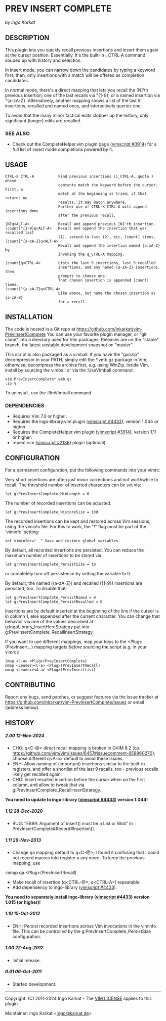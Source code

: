 PREV INSERT COMPLETE
===============================================================================
_by Ingo Karkat_

DESCRIPTION
------------------------------------------------------------------------------

This plugin lets you quickly recall previous insertions and insert them again
at the cursor position. Essentially, it's the built-in i\_CTRL-A command
souped up with history and selection.

In insert mode, you can narrow down the candidates by typing a keyword first;
then, only insertions with a match will be offered as completion candidates.

In normal mode, there's a direct mapping that lets you recall the [N]'th
previous insertion, one of the last recalls via "{1-9}, or a named insertion
via "{a-zA-Z}. Alternatively, another mapping shows a list of the last 9
insertions, recalled and named ones, and interactively queries one.

To avoid that the many minor tactical edits clobber up the history, only
significant (longer) edits are recalled.

### SEE ALSO

- Check out the CompleteHelper.vim plugin page ([vimscript #3914](http://www.vim.org/scripts/script.php?script_id=3914)) for a full
  list of insert mode completions powered by it.

USAGE
------------------------------------------------------------------------------

    CTRL-X CTRL-A           Find previous insertions (i_CTRL-A, quote.) whose
                            contents match the keyword before the cursor. First, a
                            match at the beginning is tried; if that returns no
                            results, it may match anywhere.
                            Further use of CTRL-X CTRL-A will append insertions done
                            after the previous recall.

    [N]q<ALT-A>             Recall and append previous [N]'th insertion.
    [count]"{1-9}q<ALT-A>   Recall and append the insertion that was recalled last
                            (1), second-to-last (2), etc. [count] times.
    [count]"{a-zA-Z}q<ALT-A>
                            Recall and append the insertion named {a-zA-Z} by
                            invoking the q_CTRL-A mapping.

    [count]q<CTRL-A>        Lists the last 9 insertions, last 9 recalled
                            insertions, and any named {a-zA-Z} insertions, then
                            prompts to choose one.
                            That chosen insertion is appended [count] times.
    [count]"{a-zA-Z}q<CTRL-A>
                            Like above, but name the chosen insertion as {a-zA-Z}
                            for a recall.

INSTALLATION
------------------------------------------------------------------------------

The code is hosted in a Git repo at
    https://github.com/inkarkat/vim-PrevInsertComplete
You can use your favorite plugin manager, or "git clone" into a directory used
for Vim packages. Releases are on the "stable" branch, the latest unstable
development snapshot on "master".

This script is also packaged as a vimball. If you have the "gunzip"
decompressor in your PATH, simply edit the \*.vmb.gz package in Vim; otherwise,
decompress the archive first, e.g. using WinZip. Inside Vim, install by
sourcing the vimball or via the :UseVimball command.

    vim PrevInsertComplete*.vmb.gz
    :so %

To uninstall, use the :RmVimball command.

### DEPENDENCIES

- Requires Vim 7.0 or higher.
- Requires the ingo-library.vim plugin ([vimscript #4433](http://www.vim.org/scripts/script.php?script_id=4433)), version 1.044 or
  higher.
- Requires the CompleteHelper.vim plugin ([vimscript #3914](http://www.vim.org/scripts/script.php?script_id=3914)), version 1.11 or
  higher.
- repeat.vim ([vimscript #2136](http://www.vim.org/scripts/script.php?script_id=2136)) plugin (optional)

CONFIGURATION
------------------------------------------------------------------------------

For a permanent configuration, put the following commands into your vimrc:

Very short insertions are often just minor corrections and not worthwhile to
recall. The threshold number of inserted characters can be set via:

    let g:PrevInsertComplete_MinLength = 6

The number of recorded insertions can be adjusted.

    let g:PrevInsertComplete_HistorySize = 100

The recorded insertions can be kept and restored across Vim sessions, using
the viminfo file. For this to work, the "!" flag must be part of the
'viminfo' setting:

    set viminfo+=!  " Save and restore global variables.

By default, all recorded insertions are persisted. You can reduce the maximum
number of insertions to be stored via:

    let g:PrevInsertComplete_PersistSize = 10

or completely turn off persistence by setting the variable to 0.

By default, the named ({a-zA-Z}) and recalled ({1-9}) insertions are
persisted, too. To disable that:

    let g:PrevInsertComplete_PersistNamed = 0
    let g:PrevInsertComplete_PersistRecalled = 0

Insertions are by default inserted at the beginning of the line if the cursor
is in column 1, else appended after the current character. You can change that
behavior via one of the values described at g:IngoLibrary\_InsertHereStrategy
put into g:PrevInsertComplete\_RecallInsertStrategy.

If you want to use different mappings, map your keys to the
&lt;Plug&gt;(PrevInsert...) mapping targets _before_ sourcing the script (e.g. in
your vimrc):

    imap <C-a> <Plug>(PrevInsertComplete)
    nmap <Leader><C-a> <Plug>(PrevInsertRecall)
    nmap <Leader><A-a> <Plug>(PrevInsertList)

CONTRIBUTING
------------------------------------------------------------------------------

Report any bugs, send patches, or suggest features via the issue tracker at
https://github.com/inkarkat/vim-PrevInsertComplete/issues or email (address
below).

HISTORY
------------------------------------------------------------------------------

##### 2.00    12-Nov-2024
- CHG: q&lt;C-@&gt; direct recall mapping is broken in GVIM 8.2 (cp.
  https://github.com/vim/vim/issues/6457#issuecomment-658960270); choose
  different q&lt;A-a&gt; default to avoid these issues.
- ENH: Allow naming of (important) insertions similar to the built-in
  registers, and offer a shortlist of the last 9 recalls, too - previous
  recalls likely get recalled again.
- CHG: Insert recalled insertion before the cursor when on the first column,
  and allow to tweak that via g:PrevInsertComplete\_RecallInsertStrategy.

__You need to update to ingo-library ([vimscript #4433](http://www.vim.org/scripts/script.php?script_id=4433)) version 1.044!__

##### 1.12    28-Dec-2020
- BUG: "E899: Argument of insert() must be a List or Blob" in
  PrevInsertComplete#Record#Insertion().

##### 1.11    29-Nov-2013
- Change qa mapping default to q&lt;C-@&gt;; I found it confusing that I could not
  record macros into register a any more. To keep the previous mapping, use
 <!-- -->

  :nmap qa &lt;Plug&gt;(PrevInsertRecall)

- Make recall of insertion (q&lt;CTRL-@&gt;, q&lt;CTRL-A&gt;) repeatable.
- Add dependency to ingo-library ([vimscript #4433](http://www.vim.org/scripts/script.php?script_id=4433)).

__You need to separately
  install ingo-library ([vimscript #4433](http://www.vim.org/scripts/script.php?script_id=4433)) version 1.015 (or higher)!__

##### 1.10    15-Oct-2012
- ENH: Persist recorded insertions across Vim invocations in the viminfo file.
This can be controlled by the g:PrevInsertComplete\_PersistSize
configuration.

##### 1.00    22-Aug-2012
- Initial release.

##### 0.01    06-Oct-2011
- Started development.

------------------------------------------------------------------------------
Copyright: (C) 2011-2024 Ingo Karkat -
The [VIM LICENSE](http://vimdoc.sourceforge.net/htmldoc/uganda.html#license) applies to this plugin.

Maintainer:     Ingo Karkat &lt;ingo@karkat.de&gt;
